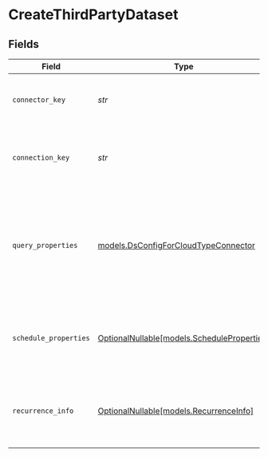 # CreateThirdPartyDataset


## Fields

| Field                                                                                                                                                                      | Type                                                                                                                                                                       | Required                                                                                                                                                                   | Description                                                                                                                                                                | Example                                                                                                                                                                    |
| -------------------------------------------------------------------------------------------------------------------------------------------------------------------------- | -------------------------------------------------------------------------------------------------------------------------------------------------------------------------- | -------------------------------------------------------------------------------------------------------------------------------------------------------------------------- | -------------------------------------------------------------------------------------------------------------------------------------------------------------------------- | -------------------------------------------------------------------------------------------------------------------------------------------------------------------------- |
| `connector_key`                                                                                                                                                            | *str*                                                                                                                                                                      | :heavy_check_mark:                                                                                                                                                         | Third party connector Key                                                                                                                                                  | {<br/>"summary": "Sample connector key",<br/>"value": "postgres"<br/>}                                                                                                     |
| `connection_key`                                                                                                                                                           | *str*                                                                                                                                                                      | :heavy_check_mark:                                                                                                                                                         | Identity Key                                                                                                                                                               | {<br/>"summary": "Sample Identity key",<br/>"value": "asfasgqegasdfasdgasdgasgda"<br/>}                                                                                    |
| `query_properties`                                                                                                                                                         | [models.DsConfigForCloudTypeConnector](../models/dsconfigforcloudtypeconnector.md)                                                                                         | :heavy_check_mark:                                                                                                                                                         | Query Properties                                                                                                                                                           | {<br/>"summary": "Query Properties",<br/>"value": {<br/>"ds_name": "test",<br/>"table_name": "test",<br/>"query": "select * from table",<br/>"profile": "dbo",<br/>"data_start_date": "2021-01-01"<br/>}<br/>} |
| `schedule_properties`                                                                                                                                                      | [OptionalNullable[models.ScheduleProperties]](../models/scheduleproperties.md)                                                                                             | :heavy_minus_sign:                                                                                                                                                         | Schedule Properties                                                                                                                                                        | {<br/>"summary": "Schedule Properties",<br/>"value": {<br/>"key": "value"<br/>}<br/>}                                                                                      |
| `recurrence_info`                                                                                                                                                          | [OptionalNullable[models.RecurrenceInfo]](../models/recurrenceinfo.md)                                                                                                     | :heavy_minus_sign:                                                                                                                                                         | Recurrence Properties                                                                                                                                                      | {<br/>"summary": "Recurrence Properties",<br/>"value": {<br/>"key": "value"<br/>}<br/>}                                                                                    |